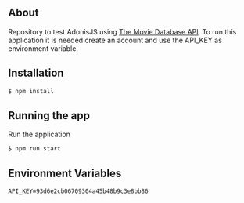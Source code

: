 ## About
Repository to test AdonisJS using [The Movie Database API](https://developers.themoviedb.org/3/getting-started/introduction). To run this application it is needed create an account and use the API_KEY as environment variable.

## Installation

```bash
$ npm install
```

## Running the app

Run the application

```bash
$ npm run start
```

## Environment Variables

```
API_KEY=93d6e2cb06709304a45b48b9c3e8bb86
```